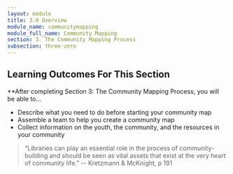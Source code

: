 ```yaml
---
layout: module
title: 3.0 Overview
module_name: communitymapping
module_full_name: Community Mapping
section: 3. The Community Mapping Process
subsection: three-zero
---
```


## Learning Outcomes For This Section
**After completing Section 3: The Community Mapping Process, you will be able to...
<ul class="fancy">
  <li>Describe what you need to do before starting your community map</li>
   <li>Assemble a team to help you create a community map</li>
    <li>Collect information on the youth, the community, and the resources in your community</li>
</ul>

>“Libraries can play an essential role in the process of community-building and should be seen as vital assets that exist at the very heart of community life.” -- Kretzmann & McKnight, p 191
